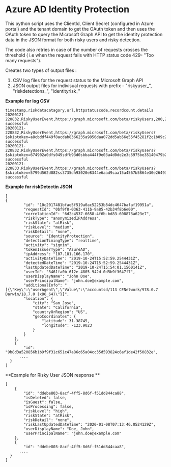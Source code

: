 # Azure AD Identity Protection
This python script uses the ClientId, Client Secret (configured in Azure portal) and the tenant domain to
get the OAuth token and then uses the OAuth token to query the Microsoft Graph API 
to get the identity protection data in the JSON format for both risky users and risky detection.

The code also retries in case of the number of requests crosses the threshold ( i.e when the request fails with HTTP status code 429- "Too many requests").

Creates two types of output files :
1) CSV log files for the request status to the Microsoft Graph API
2) JSON output files for indivisual requests with prefix - "riskyuser_", "riskdetections_", "identityrisk_"

**Example for log CSV**
```
timestamp,riskdatacatagory,url,httpstatuscode,recordcount,details
20200121-220832,RiskyUserEvent,https://graph.microsoft.com/beta/riskyUsers,200,20,Request successful
20200121-220832,RiskyUserEvent,https://graph.microsoft.com/beta/riskyUsers?$skiptoken=a8cbddf449f8acdab8366235a9856daa072dd5ab56e55f45281f2c1b09c299e64c8_20,200,20,Request successful
20200121-220832,RiskyUserEvent,https://graph.microsoft.com/beta/riskyUsers?$skiptoken=674902a0dfs049sdfb93d0sbba444f9e03a4d0de2e3c5975be35140479b297fd4f5a1c01_40,200,20,Request successful
20200121-220833,RiskyUserEvent,https://graph.microsoft.com/beta/riskyUsers?$skiptoken=5799d562d882ss3735dh93020e8344e6aad9caa15a4567b5864e30e2649318ef78962_60,200,20,Request successful
```

**Example for riskDetectin JSON**

```
[
{
		"id": "10c2017481bfae5f519a0ac52253b84dc4647bafaf19951a",
		"requestId": "0bf9f8-0363-411b-9a85-42b34f8b6e00",
		"correlationId": "6d2c4537-6658-4f6b-bd83-608873a623e7",
		"riskType": "anonymizedIPAddress",
		"riskState": "atRisk",
		"riskLevel": "medium",
		"riskDetail": "none",
		"source": "IdentityProtection",
		"detectionTimingType": "realtime",
		"activity": "signin",
		"tokenIssuerType": "AzureAD",
		"ipAddress": "107.181.166.170",
		"activityDateTime": "2019-10-24T15:52:59.2544431Z",
		"detectedDateTime": "2019-10-24T15:52:59.2544431Z",
		"lastUpdatedDateTime": "2019-10-24T15:54:01.1560141Z",
		"userId": "3461fa0b-612e-4805-942d-0d5b9f3647f7",
		"userDisplayName": "John Doe",
		"userPrincipalName": "john.doe@example.com",
		"additionalInfo": "[{\"Key\":\"userAgent\",\"Value\":\"accountsd/113 CFNetwork/978.0.7 Darwin/18.7.0 (x86_64)\"}]",
		"location": {
			"city": "San Jose",
			"state": "California",
			"countryOrRegion": "US",
			"geoCoordinates": {
				"latitude": 31.38745,
				"longitude": -123.9023
			}
		}
	},
	{
		"id": "9b8d3a520856b1b9f9f31c651c47a86c65a04cc35d593824c6af1de42f50832e",
	  ....
  }
]
```


**Example for Risky User JSON response **
```
[
	{
		"id": "ddebe803-8acf-4ff5-8d6f-f51dd844ca88",
		"isDeleted": false,
		"isGuest": false,
		"isProcessing": false,
		"riskLevel": "high",
		"riskState": "atRisk",
		"riskDetail": "none",
		"riskLastUpdatedDateTime": "2020-01-08T07:13:46.0524129Z",
		"userDisplayName": "Doe, John",
		"userPrincipalName": "john.doe@example.com"
	},
	{
		"id": "ddebe803-8acf-4ff5-8d6f-f51dd844caa8",
	  ....
  }
]
